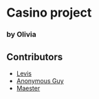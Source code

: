 # Casino project
### by Olivia

## Contributors
- [Levis](https://github.com/webdeveloperscreed)
- [Anonymous Guy](https://github.com/anonymousguy198)
- [Maester](https://github.com/maesterr)
